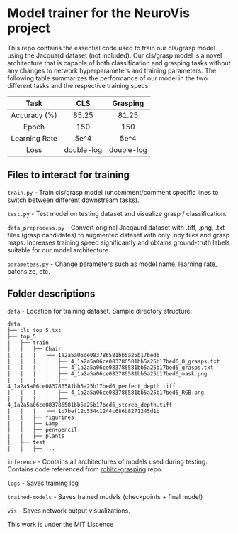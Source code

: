 # Model trainer for the NeuroVis project
This repo contains the essential code used to train our cls/grasp model using the Jacquard dataset (not included). Our cls/grasp model is a novel architecture that is capable of both classification and grasping tasks without any changes to network hyperparameters and training parameters. The following table summarizes the performance of our model in the two different tasks and the respective training specs:

 Task | CLS | Grasping
 :---: | :---: | :---:
 Accuracy (%) | 85.25 | 81.25
 Epoch | 150 | 150
 Learning Rate | 5e^4 | 5e^4
 Loss | double-log | double-log

 ## Files to interact for training
 ```train.py``` - Train cls/grasp model (uncomment/comment specific lines to switch between different downstream tasks).

 ```test.py``` - Test model on testing dataset and visualize grasp / classification.

 ```data_preprocess.py``` - Convert original Jacqaurd dataset with .tiff, .png, .txt files (grasp candidates) to augmented dataset with only .npy files and grasp maps. Increases training speed significantly and obtains ground-truth labels suitable for our model architecture.

 ```parameters.py``` - Change parameters such as model name, learning rate, batchsize, etc.

## Folder descriptions
```data``` - Location for training dataset.
Sample directory structure:
```
data
├── cls_top_5.txt
├── top_5
|   ├── train
|   |   ├── Chair
|   |   |   ├── 1a2a5a06ce083786581bb5a25b17bed6
|   |   |   |   ├── 4_1a2a5a06ce083786581bb5a25b17bed6_0_grasps.txt
|   |   |   |   ├── 4_1a2a5a06ce083786581bb5a25b17bed6_grasps.txt
|   |   |   |   ├── 4_1a2a5a06ce083786581bb5a25b17bed6_mask.png
|   |   |   |   ├── 4_1a2a5a06ce083786581bb5a25b17bed6_perfect_depth.tiff
|   |   |   |   ├── 4_1a2a5a06ce083786581bb5a25b17bed6_RGB.png
|   |   |   |   ├── 4_1a2a5a06ce083786581bb5a25b17bed6_stereo_depth.tiff
|   |   |   ├── 1b7bef12c554c1244c686b8271245d1b
|   |   ├── figurines
|   |   ├── Lamp
|   |   ├── pen+pencil
|   |   ├── plants
|   ├── test
|   |   ├── ...
```

```inference``` - Contains all architectures of models used during testing. Contains code referenced from [robitc-grasping](https://github.com/skumra/robotic-grasping) repo.

```logs``` - Saves training log

```trained-models``` - Saves trained models (checkpoints + final model)

```vis``` - Saves network output visualizations.

This work is under the MIT Liscence
